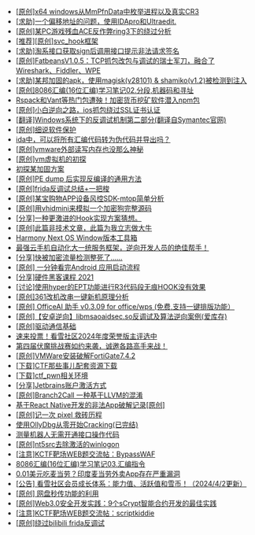 + [[原创]x64 windows从MmPfnData中枚举进程以及真实CR3](https://bbs.kanxue.com/thread-278454.htm)
+ [[求助]一个偏移地址的问题，使用IDApro和Ultraedit.](https://bbs.kanxue.com/thread-284610.htm)
+ [[原创]某PC游戏残血ACE反作弊ring3下的绕过分析](https://bbs.kanxue.com/thread-284667.htm)
+ [[推荐][原创]svc_hook框架](https://bbs.kanxue.com/thread-284713.htm)
+ [[求助]淘系接口获取sign后调用接口提示非法请求签名](https://bbs.kanxue.com/thread-284954.htm)
+ [[原创]FatbeansV1.0.5：TCP抓包改包与调试的瑞士军刀，融合了Wireshark、Fiddler、WPE](https://bbs.kanxue.com/thread-284571.htm)
+ [[求助]某邦加固的apk，使用magisk(v28101) & shamiko(v1.2)被检测到注入](https://bbs.kanxue.com/thread-284946.htm)
+ [[原创]8086汇编(16位汇编)学习笔记02.分段,机器码和寻址](https://bbs.kanxue.com/thread-284953.htm)
+ [Rspack和Vant等热门包遭殃！加密货币挖矿软件潜入npm包](https://bbs.kanxue.com/thread-284949.htm)
+ [[原创]小白逆向之路，ios抓包绕过SSL证书认证](https://bbs.kanxue.com/thread-281551.htm)
+ [[翻译]Windows系统下的反调试机制第二部分(翻译自Symantec官网)](https://bbs.kanxue.com/thread-284955.htm)
+ [[原创]细说软件保护](https://bbs.kanxue.com/thread-284629.htm)
+ [ida中，可以将所有汇编代码转为伪代码并导出吗？](https://bbs.kanxue.com/thread-282781.htm)
+ [[原创]vmware外部读写内存也没那么神秘](https://bbs.kanxue.com/thread-284956.htm)
+ [[原创]vm虚拟机的初探](https://bbs.kanxue.com/thread-284883.htm)
+ [初探某加固方案](https://bbs.kanxue.com/thread-282859.htm)
+ [[原创]PE dump 后实现反编译的通用方法](https://bbs.kanxue.com/thread-284958.htm)
+ [[原创]frida反调试总结+一把梭](https://bbs.kanxue.com/thread-284941.htm)
+ [[原创]某宝购物APP设备风控SDK-mtop简单分析](https://bbs.kanxue.com/thread-284241.htm)
+ [[原创]用vhidmini来模拟一个加密狗完整源码](https://bbs.kanxue.com/thread-284957.htm)
+ [[分享]一种更激进的Hook实现方案猜想。](https://bbs.kanxue.com/thread-284824.htm)
+ [[原创]此篇非技术文章，此篇为我立志做大牛](https://bbs.kanxue.com/thread-284823.htm)
+ [Harmony Next OS Window版本工具箱](https://bbs.kanxue.com/thread-284829.htm)
+ [最强云手机自动化大一统服务框架，逆向开发人员的绝佳帮手！](https://bbs.kanxue.com/thread-275820.htm)
+ [[分享]快被加密流量检测整死了……](https://bbs.kanxue.com/thread-284961.htm)
+ [[原创] 一分钟看完Android 应用启动流程](https://bbs.kanxue.com/thread-284686.htm)
+ [[分享]硬件黑客课程 2021](https://bbs.kanxue.com/thread-269504.htm)
+ [[讨论]使用hyper的EPT功能进行R3代码段无痕HOOK没有效果](https://bbs.kanxue.com/thread-284952.htm)
+ [[原创]361改机改串一键新机原理分析](https://bbs.kanxue.com/thread-256654.htm)
+ [[原创] OfficeAI 助手 v0.3.09 for office/wps (免费,支持一键排版功能）](https://bbs.kanxue.com/thread-283494.htm)
+ [[原创]【安卓逆向】libmsaoaidsec.so反调试及算法逆向案例(爱库存)](https://bbs.kanxue.com/thread-284816.htm)
+ [[原创]驱动通信基础](https://bbs.kanxue.com/thread-284623.htm)
+ [速来投票！看雪社区2024年度荣誉版主评选中](https://bbs.kanxue.com/thread-284944.htm)
+ [第四届伏魔挑战赛如约来袭，诚邀各路高手来战！](https://bbs.kanxue.com/thread-284964.htm)
+ [[原创]VMWare安装破解FortiGate7.4.2](https://bbs.kanxue.com/thread-284794.htm)
+ [[下载]CTF那些事儿配套资源下载](https://bbs.kanxue.com/thread-283930.htm)
+ [[下载]ctf_pwn相关环境](https://bbs.kanxue.com/thread-278044.htm)
+ [[分享]Jetbrains账户激活方式](https://bbs.kanxue.com/thread-284298.htm)
+ [[原创]Branch2Call 一种基于LLVM的混淆](https://bbs.kanxue.com/thread-284965.htm)
+ [基于React Native开发的非法App破解记录[原创]](https://bbs.kanxue.com/thread-275942.htm)
+ [[原创]记一次 pixel 救砖历程](https://bbs.kanxue.com/thread-277748.htm)
+ [使用OllyDbg从零开始Cracking(已完结)](https://bbs.kanxue.com/thread-184679.htm)
+ [测量机器人无需开通接口操作代码](https://bbs.kanxue.com/thread-282017.htm)
+ [[原创]nt5src去除激活的winlogon](https://bbs.kanxue.com/thread-274689.htm)
+ [[注意]KCTF靶场WEB题交流帖：BypassWAF](https://bbs.kanxue.com/thread-281426.htm)
+ [8086汇编(16位汇编)学习笔记03.汇编指令](https://bbs.kanxue.com/thread-284969.htm)
+ [0.01美元吃麦当劳？印度麦当劳外卖App存在严重漏洞](https://bbs.kanxue.com/thread-284968.htm)
+ [[公告] 看雪社区会员成长体系：能力值、活跃值和雪币！（2024/4/2更新）](https://bbs.kanxue.com/thread-260144.htm)
+ [[原创] 网盘秒传功能的利用](https://bbs.kanxue.com/thread-284783.htm)
+ [[原创]Web3.0安全开发实践：9个sCrypt智能合约开发的最佳实践](https://bbs.kanxue.com/thread-284970.htm)
+ [[注意]KCTF靶场WEB题交流帖：scriptkiddie](https://bbs.kanxue.com/thread-281420.htm)
+ [[原创]绕过bilibili frida反调试](https://bbs.kanxue.com/thread-277034.htm)

